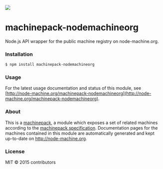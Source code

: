 ![](http://node-machine.org/images/machine-anthropomorph-for-white-bg.png)

# machinepack-nodemachineorg

Node.js API wrapper for the public machine registry on node-machine.org.

### Installation

```sh
$ npm install machinepack-nodemachineorg
```

### Usage

For the latest usage documentation and status of this module, see [http://node-machine.org/machinepack-nodemachineorg](http://node-machine.org/machinepack-nodemachineorg).

### About

This is a [machinepack](http://node-machine.org/), a module which exposes a set of related machines according to the [machinepack specification](http://node-machine.org/spec/machinepack).
Documentation pages for the machines contained in this module are automatically generated and kept up-to-date on http://node-machine.org.

### License

MIT &copy; 2015 contributors

